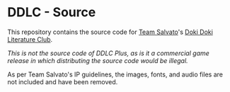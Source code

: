 # DDLC - Source
This repository contains the source code for [Team Salvato](https://teamsalvato.com/)'s [Doki Doki Literature Club](https://ddlc.moe/).

*This is not the source code of DDLC Plus, as is it a commercial game release in which distributing the source code would be illegal.*

As per Team Salvato's IP guidelines, the images, fonts, and audio files are not included and have been removed.